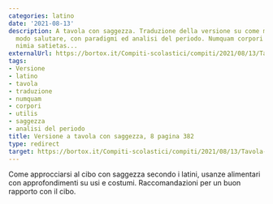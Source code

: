 ```yaml
---
categories: latino
date: '2021-08-13'
description: A tavola con saggezza. Traduzione della versione su come mangiare in
  modo salutare, con paradigmi ed analisi del periodo. Numquam corpori utilis est
  nimia satietas...
externalUrl: https://bortox.it/Compiti-scolastici/compiti/2021/08/13/Tavola-con-saggezza.html
tags:
- Versione
- latino
- tavola
- traduzione
- numquam
- corpori
- utilis
- saggezza
- analisi del periodo
title: Versione a tavola con saggezza, 8 pagina 382
type: redirect
target: https://bortox.it/Compiti-scolastici/compiti/2021/08/13/Tavola-con-saggezza.html
---
```


Come approcciarsi al cibo con saggezza secondo i latini, usanze alimentari con approfondimenti su usi e costumi. Raccomandazioni per un buon rapporto con il cibo. 